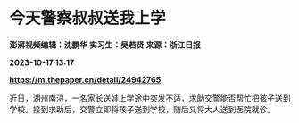 # 今天警察叔叔送我上学
**澎湃视频编辑：沈鹏华 实习生：吴若贤 来源：浙江日报**

**2023-10-17 13:17**

**https://m.thepaper.cn/detail/24942765**

近日，湖州南浔，一名家长送娃上学途中突发不适，求助交警能否帮忙把孩子送到学校。接到求助后，交警立即将孩子送到学校，随后又将大人送到医院就诊。